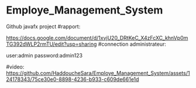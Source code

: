 # Employe_Management_System
Github javafx project
#rapport:

https://docs.google.com/document/d/1xvjU20_DRtKeC_X4zFcXC_khnVp0mTG392dWLP2rmTU/edit?usp=sharing
#connection administrateur:

user:admin
password:admin123

#video:
https://github.com/HaddoucheSara/Employe_Management_System/assets/124178343/75ce30e0-8898-4236-b933-c609de661e1d

